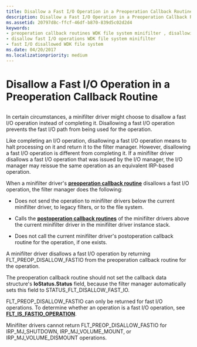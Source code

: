 ```yaml
---
title: Disallow a Fast I/O Operation in a Preoperation Callback Routine
description: Disallow a Fast I/O Operation in a Preoperation Callback Routine
ms.assetid: 20797d8c-ffcf-46df-b870-839d5c02d2d4
keywords:
- preoperation callback routines WDK file system minifilter , disallowing fast I/O
- disallow fast I/O operations WDK file system minifilter
- fast I/O disallowed WDK file system
ms.date: 04/20/2017
ms.localizationpriority: medium
---
```


# Disallow a Fast I/O Operation in a Preoperation Callback Routine


## <span id="ddk_disallowing_a_fast_io_operation_in_a_preoperation_callback_routine"></span><span id="DDK_DISALLOWING_A_FAST_IO_OPERATION_IN_A_PREOPERATION_CALLBACK_ROUTINE"></span>


In certain circumstances, a minifilter driver might choose to disallow a fast I/O operation instead of completing it. Disallowing a fast I/O operation prevents the fast I/O path from being used for the operation.

Like completing an I/O operation, disallowing a fast I/O operation means to halt processing on it and return it to the filter manager. However, disallowing a fast I/O operation is different from completing it. If a minifilter driver disallows a fast I/O operation that was issued by the I/O manager, the I/O manager may reissue the same operation as an equivalent IRP-based operation.

When a minifilter driver's [**preoperation callback routine**](https://msdn.microsoft.com/library/windows/hardware/ff551109) disallows a fast I/O operation, the filter manager does the following:

-   Does not send the operation to minifilter drivers below the current minifilter driver, to legacy filters, or to the file system.

-   Calls the [**postoperation callback routines**](https://msdn.microsoft.com/library/windows/hardware/ff551107) of the minifilter drivers above the current minifilter driver in the minifilter driver instance stack.

-   Does not call the current minifilter driver's postoperation callback routine for the operation, if one exists.

A minifilter driver disallows a fast I/O operation by returning FLT\_PREOP\_DISALLOW\_FASTIO from the preoperation callback routine for the operation.

The preoperation callback routine should not set the callback data structure's **IoStatus.Status** field, because the filter manager automatically sets this field to STATUS\_FLT\_DISALLOW\_FAST\_IO.

FLT\_PREOP\_DISALLOW\_FASTIO can only be returned for fast I/O operations. To determine whether an operation is a fast I/O operation, see [**FLT\_IS\_FASTIO\_OPERATION**](https://msdn.microsoft.com/library/windows/hardware/ff544645).

Minifilter drivers cannot return FLT\_PREOP\_DISALLOW\_FASTIO for IRP\_MJ\_SHUTDOWN, IRP\_MJ\_VOLUME\_MOUNT, or IRP\_MJ\_VOLUME\_DISMOUNT operations.

 

 




